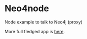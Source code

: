 # Neo4node

Node example to talk to Neo4j (proxy)

More full fledged app is [here](https://github.com/aseemk/node-neo4j-template).